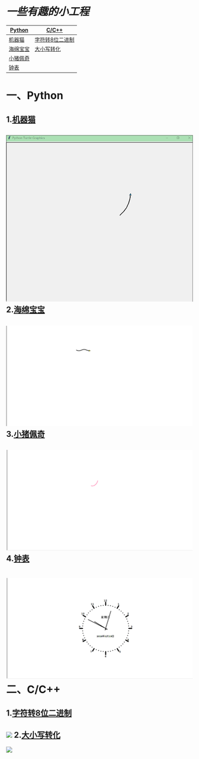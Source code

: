# *一些有趣的小工程*
|[Python](https://github.com/ljgithub669/small_project/blob/master/README.md#%E4%B8%80python)|[C/C++](https://github.com/ljgithub669/small_project/blob/master/README.md#%E4%BA%8Ccc)|
|------|------|
|[机器猫](https://github.com/ljgithub669/small_project/tree/master/%E6%9C%BA%E5%99%A8%E7%8C%AB)|[字符转8位二进制](https://github.com/ljgithub669/small_project/tree/master/%E5%AD%97%E7%AC%A6%E8%BD%AC%E4%BA%8C%E8%BF%9B%E5%88%B6)|
|[海绵宝宝](https://github.com/ljgithub669/small_project/tree/master/%E6%B5%B7%E7%BB%B5%E5%AE%9D%E5%AE%9D)|[大小写转化](https://github.com/ljgithub669/small_project/tree/master/%E5%A4%A7%E5%B0%8F%E5%86%99%E8%BD%AC%E5%8C%96)|
|[小猪佩奇](https://github.com/ljgithub669/small_project/tree/master/%E5%B0%8F%E7%8C%AA%E4%BD%A9%E5%A5%87)|
|[钟表](https://github.com/ljgithub669/small_project/tree/master/%E9%92%9F%E8%A1%A8)|

一、Python
===
1.[机器猫](https://github.com/ljgithub669/small_project/tree/master/%E6%9C%BA%E5%99%A8%E7%8C%AB)
---
![](https://raw.githubusercontent.com/PerpetualSmile/picture/master/Doraemon/Doraemon.gif)
2.[海绵宝宝](https://github.com/ljgithub669/small_project/tree/master/%E6%B5%B7%E7%BB%B5%E5%AE%9D%E5%AE%9D)
---
![](./海绵宝宝/海绵宝宝.gif)
3.[小猪佩奇](https://github.com/ljgithub669/small_project/tree/master/%E5%B0%8F%E7%8C%AA%E4%BD%A9%E5%A5%87)
---
![](./小猪佩奇/小猪佩奇.gif)
4.[钟表](https://github.com/ljgithub669/small_project/tree/master/%E9%92%9F%E8%A1%A8)
---
![](./钟表/钟表.gif)
二、C/C++
=====
1.[字符转8位二进制](https://github.com/ljgithub669/small_project/tree/master/%E5%AD%97%E7%AC%A6%E8%BD%AC%E4%BA%8C%E8%BF%9B%E5%88%B6)
---
![](http://ww1.sinaimg.cn/large/006YKa8tly1g4uqlwijerj311y0kggmj.jpg)
2.[大小写转化](https://github.com/ljgithub669/small_project/tree/master/%E5%A4%A7%E5%B0%8F%E5%86%99%E8%BD%AC%E5%8C%96)
------
![](http://ww1.sinaimg.cn/large/006YKa8tly1g4ty1mreusj311y0kg74y.jpg)
